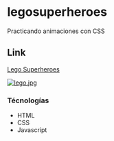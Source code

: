 # legosuperheroes

Practicando animaciones con CSS

## Link
[Lego Superheroes]( https://constanzajerez.github.io/legosuperheroes/)

[![lego.jpg](https://i.postimg.cc/SKGFKXJR/lego.jpg)](https://postimg.cc/Ff1nWHbX)


### Técnologías 
* HTML
* CSS
* Javascript

